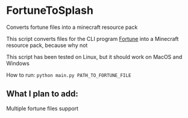 # FortuneToSplash

Converts fortune files into a minecraft resource pack

This script converts files for the CLI program [Fortune](https://github.com/shlomif/fortune-mod) into a Minecraft resource pack, because why not

This script has been tested on Linux, but it should work on MacOS and Windows


How to run: `python main.py PATH_TO_FORTUNE_FILE`


## What I plan to add:

Multiple fortune files support
